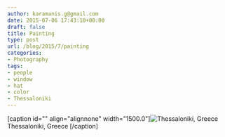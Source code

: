 ```yaml
---
author: karamanis.g@gmail.com
date: 2015-07-06 17:43:10+00:00
draft: false
title: Painting
type: post
url: /blog/2015/7/painting
categories:
- Photography
tags:
- people
- window
- hat
- color
- Thessaloniki
---
```


[caption id="" align="alignnone" width="1500.0"]![ Thessaloniki, Greece ](https://images.squarespace-cdn.com/content/v1/4f3f61bae4b063b909445965/1436117911230-6A13LQEOZPMPO2XEC53J/ke17ZwdGBToddI8pDm48kF9aEDQaTpZHfWEO2zppK7Z7gQa3H78H3Y0txjaiv_0fDoOvxcdMmMKkDsyUqMSsMWxHk725yiiHCCLfrh8O1z5QPOohDIaIeljMHgDF5CVlOqpeNLcJ80NK65_fV7S1UX7HUUwySjcPdRBGehEKrDf5zebfiuf9u6oCHzr2lsfYZD7bBzAwq_2wCJyqgJebgg/image-asset.jpeg?format=original)
 Thessaloniki, Greece [/caption]
